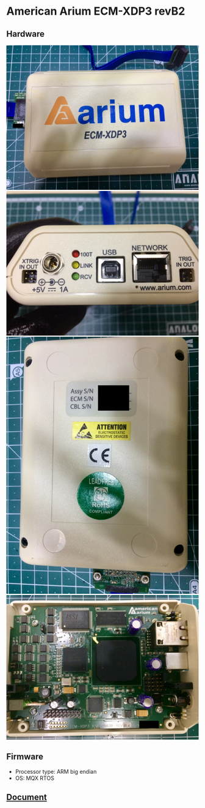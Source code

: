 # American Arium ECM-XDP3 revB2
## Hardware
![ECM-XDP3 revB2 1](./ECM-XDP3/ECM-XDP3_revB2_1.jpg)
![ECM-XDP3 revB2 2](./ECM-XDP3/ECM-XDP3_revB2_2.jpg)
![ECM-XDP3 revB2 3](./ECM-XDP3/ECM-XDP3_revB2_3.jpg)
![ECM-XDP3 revB2 4](./ECM-XDP3/ECM-XDP3_revB2_4.jpg)
## Firmware
* Processor type: ARM big endian
* OS: MQX RTOS
## [Document](./ECM-XDP3/Document)